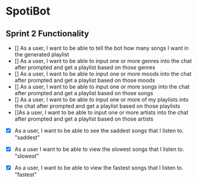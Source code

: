 # SpotiBot

## Sprint 2 Functionality
- [] As a user, I want to be able to tell the bot how many songs I want in the generated playlist
- [] As a user, I want to be able to input one or more genres into the chat after prompted and get a playlist based on those genres
- [] As a user, I want to be able to input one or more moods into the chat after prompted and get a playlist based on those moods
- [] As a user, I want to be able to input one or more songs into the chat after prompted and get a playlist based on those songs
- [] As a user, I want to be able to input one or more of my playlists into the chat after prompted and get a playlist based on those playlists
- []As a user, I want to be able to input one or more artists into the chat after prompted and get a playlist based on those artists
- [x] As a user, I want to be able to see the saddest songs that I listen to.
  "saddest"
- [x] As a user I want to be able to view the slowest songs that I listen to.
  "slowest"
- [x] As a user, I want to be able to view the fastest songs that I listen to.
  "fastest"

